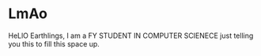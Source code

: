 # LmAo
HeLlO Earthlings,
I am a FY STUDENT IN COMPUTER SCIENECE
just telling you this to fill this space up.
